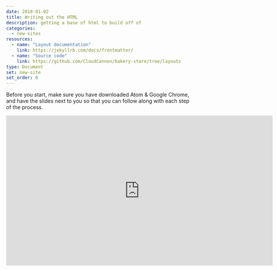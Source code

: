```yaml
---
date: 2018-01-02
title: Writing out the HTML
description: getting a base of html to build off of
categories:
  - new-sites
resources:
  - name: "Layout documentation"
    link: https://jekyllrb.com/docs/frontmatter/
  - name: "Source code"
    link: https://github.com/CloudCannon/bakery-store/tree/layouts
type: Document
set: new-site
set_order: 0
---
```


Before you start, make sure you have downloaded Atom & Google Chrome, and have the slides next to you so that you can follow along with each step of the process.

<iframe width="720" height="405" src="https://www.youtube.com/embed/yO8MpoPoYWY" frameborder="0" allow="accelerometer; autoplay; encrypted-media; gyroscope; picture-in-picture" allowfullscreen></iframe>
